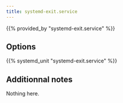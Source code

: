 ```yaml
---
title: systemd-exit.service
---
```


{{% provided_by "systemd-exit.service" %}}

## Options

{{% systemd_unit "systemd-exit.service" %}}

## Additionnal notes

Nothing here.